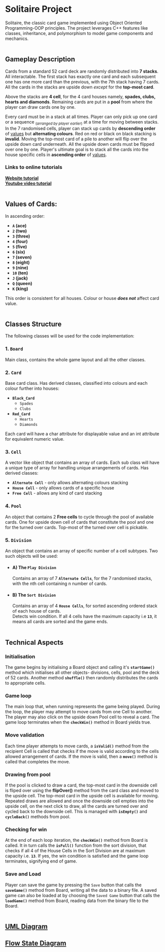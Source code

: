 # Solitaire Project
Solitaire, the classic card game implemented using Object Oriented Programming-OOP principles. 
The project leverages C++ features like classes, inheritance, and polymorphism to model game components and mechanics.
<br><br>

## Gameplay Description
Cards from a standard 52 card deck are randomly distributed into **7 stacks**. All interactable.
The first stack has exactly one card and each subsequent one has one more card than the previous, with the 7th stack having 7 cards.
All the cards in the stacks are upside down _except_ for the **top-most card**.  

Above the stacks are **4 cell**, for the 4 card houses namely, **spades, clubs, hearts and diamonds**.
Remaining cards are put in a **pool** from where the player can draw cards one by one.  

Every card must be in a stack at all times. Player can only pick up one card or a sequence <sub>(_arranged by player earlier_)</sub> at a time for moving between stacks.
In the 7 randomised cells, player can stack up cards by **descending order** of [values](https://github.com/Ali-Noman-17/Solitaire/new/main?readme=1#values-of-cards) 
but **alternating colours**. Red on red or black on black stacking is **invalid**.
Moving the top-most card of a pile to another will flip over the upside down card underneath. All the upside down cards must be flipped over one by one.
Player's ultimate goal is to stack all the cards into the house specific cells in **ascending order** of [values](https://github.com/Ali-Noman-17/Solitaire/new/main?readme=1#values-of-cards).  

### Links to online tutorials
[**Website tutorial**](https://www.solitairebliss.com/blog/how-to-play-solitaire)  
[**Youtube video tutorial**](https://www.youtube.com/watch?v=mqAqy1q6gM8&pp=0gcJCdgAo7VqN5tD)
<br><br>

## Values of Cards:
In ascending order:
-  **`A` (ace)** 
-  **`2` (two)**
-  **`3` (three)**
-  **`4` (four)**
-  **`5` (five)**
-  **`6` (six)**
-  **`7` (seven)**
-  **`8` (eight)**
-  **`9` (nine)**
-  **`10` (ten)**
-  **`J` (jack)**
-  **`Q` (queen)**
-  **`K` (king)**

This order is consistent for all houses. Colour or house ***does not*** affect card value.
<br><br>

## Classes Structure
The following classes will be used for the code implementation:

### 1. `Board`
Main class, contains the whole game layout and all the other classes.

### 2. `Card`
Base card class. Has derived classes, classified into colours and each colour further into houses:
- **`Black_Card`**
   - `Spades`
   - `Clubs`
- **`Red_Card`**
   - `Hearts`
   - `Diamonds`
     
 Each card will have a char attribute for displayable value and an int attribute for equivalent numeric value.

### 3. `Cell`
A vector like object that contains an array of cards. Each sub class will have a unique type of array for handling unique arrangements of cards. Has derived classes:
- **`Alternate Cell`** - only allows alternating colours stacking
-  **`House Cell`** - only allows cards of a specific house
-  **`Free Cell`** - allows any kind of card stacking

### 4. `Pool`
An object that contains 2 **Free cells** to cycle through the pool of available cards. 
One for upside down cell of cards that constitute the pool and one for the turned over cards. Top-most of the turned over cell is pickable.

### 5. `Division`
An object that contains an array of specific number of a cell subtypes. Two such objects will be used:

- #### A) The `Play Division`
  Contains an array of 7 **`Alternate Cells`**, for the 7 randomised stacks, with the nth cell containing n number of cards.
  
- #### B) The `Sort Division`
  Contains an array of 4 **`House Cells`**, for sorted ascending ordered stack of each house of cards.  
  Detects win condition. If all 4 cells have the maximum capacity i.e **`13`**, it means all cards are sorted and the game ends.
<br><br>

## Technical Aspects
### Initialisation
The game begins by initialising a Board object  and calling it's **`startGame()`** method which initialises all other objects- 
divisions, cells, pool and the deck of 52 cards. Another method **`shuffle()`** then randomly distributes the cards to appropriate cells.

### Game loop
The main loop that, when running represents the game being played. During the loop, the player may attempt to move cards from one Cell to another.
The player may also click on the upside down Pool cell to reveal a card. The game loop terminates when the **`checkWin()`** method in Board yields true.

### Move validation
Each time player attempts to move cards, a **`isValid()`** method from the recipient Cell is called that checks if the move is valid 
according to the cells allowed arrangement of cards. If the move is valid, then a **`move()`** method is called that completes the move.

### Drawing from pool
If the pool is clicked to draw a card, the top-most card in the downside cell is fliped over using the **flipOver()** method 
from the card class and moved to the upside cell. The top-most card in the upside cell is available for moving. 
Repeated draws are allowed and once the downside cell empties into the upside cell, on the next click to draw, 
all the cards are turned over and cycled back to the downside cell. This is managed with **`isEmpty()`** and **`cycleBack()`** methods from pool.

### Checking for win
At the end of each loop iteration, the **`checkWin()`** method from Board is called. It in turn calls the **`isFull()`** function from the sort division,
that checks if all 4 of the House Cells in the Sort Division are at maximum capacity i.e. **`13`**. If yes, the win condition is satisfied and the 
game loop terminates, signifying end of game.

### Save and Load
Player can save the game by pressing the `Save` button that calls the **`saveGame()`** method from Board, writing all the data to a binary file.
A saved game can also be loaded at by choosing the `Saved Game` button that calls the **`loadGame()`** method from Board, 
reading data from the binary file to the Board.
<br><br>

## [UML Diagram](./solitaire-uml.png)
## [Flow State Diagram](./solitaire-flowchart.png)
